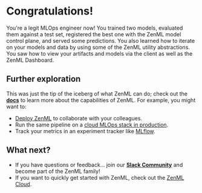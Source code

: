 # Congratulations!

You're a legit MLOps engineer now! You trained two models, evaluated them against
a test set, registered the best one with the ZenML model control plane,
and served some predictions. You also learned how to iterate on your models and
data by using some of the ZenML utility abstractions. You saw how to view your
artifacts and models via the client as well as the ZenML Dashboard.

## Further exploration

This was just the tip of the iceberg of what ZenML can do; check out the [**docs**](https://docs.zenml.io/) to learn more
about the capabilities of ZenML. For example, you might want to:

- [Deploy ZenML](https://docs.zenml.io/user-guide/production-guide/connect-deployed-zenml) to collaborate with your colleagues.
- Run the same pipeline on a [cloud MLOps stack in production](https://docs.zenml.io/user-guide/production-guide/cloud-stack).
- Track your metrics in an experiment tracker like [MLflow](https://docs.zenml.io/stacks-and-components/component-guide/experiment-trackers/mlflow).

## What next?

* If you have questions or feedback... join our [**Slack Community**](https://zenml.io/slack) and become part of the ZenML family!
* If you want to quickly get started with ZenML, check out the [ZenML Cloud](https://zenml.io/cloud).
